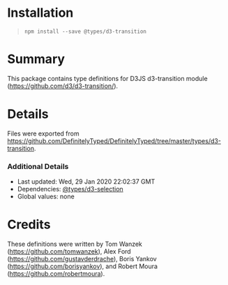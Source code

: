 # Installation
> `npm install --save @types/d3-transition`

# Summary
This package contains type definitions for D3JS d3-transition module (https://github.com/d3/d3-transition/).

# Details
Files were exported from https://github.com/DefinitelyTyped/DefinitelyTyped/tree/master/types/d3-transition.

### Additional Details
 * Last updated: Wed, 29 Jan 2020 22:02:37 GMT
 * Dependencies: [@types/d3-selection](https://npmjs.com/package/@types/d3-selection)
 * Global values: none

# Credits
These definitions were written by Tom Wanzek (https://github.com/tomwanzek), Alex Ford (https://github.com/gustavderdrache), Boris Yankov (https://github.com/borisyankov), and Robert Moura (https://github.com/robertmoura).
